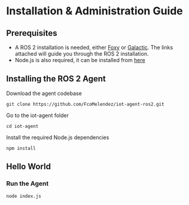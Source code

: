 # Installation & Administration Guide

## Prerequisites
-   A ROS 2 installation is needed, either [Foxy](https://docs.ros.org/en/foxy/Installation.html) or [Galactic](https://docs.ros.org/en/galactic/Installation.html). The links attached will guide you through the ROS 2 installation.
-   Node.js is also required, it can be installed from [here](https://nodejs.org/en/download/)   

## Installing the ROS 2 Agent

Download the agent codebase
```
git clone https://github.com/FcoMelendez/iot-agent-ros2.git
```

Go to the iot-agent folder
```
cd iot-agent
```

Install the required Node.js dependencies
```
npm install
```

## Hello World

### Run the Agent
```
node index.js
``` 
